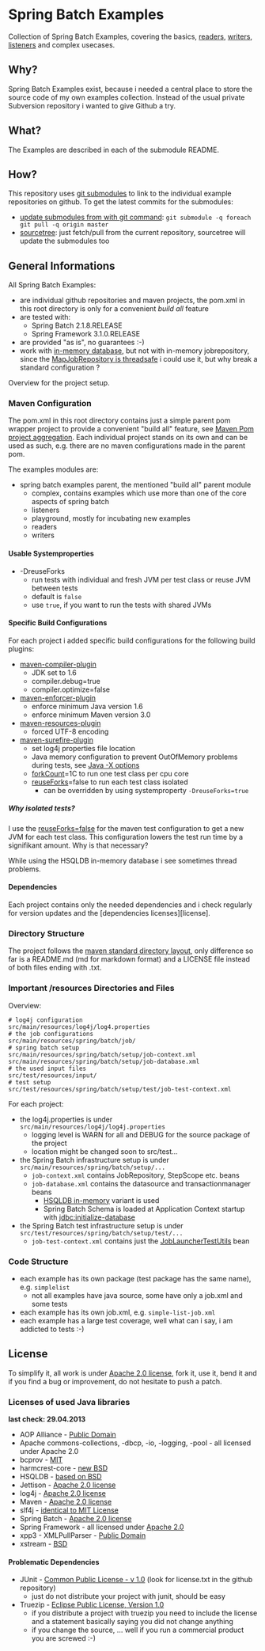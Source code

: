 # Spring Batch Examples

Collection of Spring Batch Examples, covering the basics, [readers][readers], [writers][writers], [listeners][listeners] and complex usecases.

## Why?

Spring Batch Examples exist, because i needed a central place to store the source code of my own examples collection. Instead of the usual private Subversion repository i wanted to give Github a try.

## What?

The Examples are described in each of the submodule README.

## How?

This repository uses [git submodules][git-submodules] to link to the individual example repositories on github. To get the latest commits for the submodules:

* [update submodules from with git command][git-update-submodules]: `git submodule -q foreach git pull -q origin master`
* [sourcetree][sourcetree]: just fetch/pull from the current repository, sourcetree will update the submodules too

## General Informations

All Spring Batch Examples:

* are individual github repositories and maven projects, the pom.xml in this root directory is only for a convenient _build all_ feature
* are tested with:
  * Spring Batch 2.1.8.RELEASE
  * Spring Framework 3.1.0.RELEASE
* are provided "as is", no guarantees :-)
* work with [in-memory database][database], but not with in-memory jobrepository, since the [MapJobRepository is threadsafe][maprepo-threadsafe] i could use it, but why break a standard configuration ?

Overview for the project setup.

### Maven Configuration

The pom.xml in this root directory contains just a simple parent pom wrapper project to provide a convenient "build all" feature, see [Maven Pom project aggregation][project-aggregation].
Each individual project stands on its own and can be used as such, e.g. there are no maven configurations made in the parent pom.

The examples modules are:

* spring batch examples parent, the mentioned "build all" parent module
    * complex, contains examples which use more than one of the core aspects of spring batch
    * listeners
    * playground, mostly for incubating new examples
    * readers
    * writers

#### Usable Systemproperties

* -DreuseForks
    * run tests with individual and fresh JVM per test class or reuse JVM between tests
    * default is `false`
    * use `true`, if you want to run the tests with shared JVMs

#### Specific Build Configurations

For each project i added specific build configurations for the following build plugins:

* [maven-compiler-plugin][maven-compiler-plugin]
    * JDK set to 1.6
    * compiler.debug=true
    * compiler.optimize=false
* [maven-enforcer-plugin][maven-enforcer-plugin]
    * enforce minimum Java version 1.6
    * enforce minimum Maven version 3.0
* [maven-resources-plugin][maven-resources-plugin]
    * forced UTF-8 encoding
* [maven-surefire-plugin][maven-surefire-plugin]
    * set log4j properties file location
    * Java memory configuration to prevent OutOfMemory problems during tests, see [Java -X options][java-x-options]
    * [forkCount][forkCount]=1C to run one test class per cpu core
    * [reuseForks][reuseForks]=false to run each test class isolated
        * can be overridden by using systemproperty `-DreuseForks=true`

##### Why isolated tests?

I use the [reuseForks=false][reuseForks] for the maven test configuration to get a new JVM for each test class. This configuration lowers the test run time by a signifikant amount. Why is that necessary?

While using the HSQLDB in-memory database i see sometimes thread problems.

#### Dependencies

Each project contains only the needed dependencies and i check regularly for version updates and the [dependencies licenses][license].

### Directory Structure

The project follows the [maven standard directory layout][standard-dir-layout], only difference so far is a README.md (md for markdown format) and a LICENSE file instead of both files ending with .txt.

### Important /resources Directories and Files

Overview:

    # log4j configuration
    src/main/resources/log4j/log4.properties
    # the job configurations    
    src/main/resources/spring/batch/job/
    # spring batch setup
    src/main/resources/spring/batch/setup/job-context.xml
    src/main/resources/spring/batch/setup/job-database.xml
    # the used input files    
    src/test/resources/input/ 
    # test setup
    src/test/resources/spring/batch/setup/test/job-test-context.xml

For each project:

* the log4j.properties is under `src/main/resources/log4j/log4j.properties`
    * logging level is WARN for all and DEBUG for the source package of the project
    * location might be changed soon to src/test...
* the Spring Batch infrastructure setup is under `src/main/resources/spring/batch/setup/...`
    * `job-context.xml` contains JobRepository, StepScope etc. beans
    * `job-database.xml` contains the datasource and transactionmanager beans
        * [HSQLDB in-memory][hsqldb-in-memory] variant is used
        * Spring Batch Schema is loaded at Application Context startup with [jdbc:initialize-database][jdbc-init-db]
* the Spring Batch test infrastructure setup is under `src/test/resources/spring/batch/setup/test/...`
    * `job-test-context.xml` contains just the [JobLauncherTestUtils][JobLauncherTestUtils] bean


### Code Structure

* each example has its own package (test package has the same name), e.g. `simplelist`
    * not all examples have java source, some have only a job.xml and some tests
* each example has its own job.xml, e.g. `simple-list-job.xml`
* each example has a large test coverage, well what can i say, i am addicted to tests :-)

## License

To simplify it, all work is under [Apache 2.0 license][apache-license], fork it, use it, bend it and if you find a bug or improvement, do not hesitate to push a patch.

### Licenses of used Java libraries

**last check: 29.04.2013**

* AOP Alliance - [Public Domain][aop-dependency]
* Apache commons-collections, -dbcp, -io, -logging, -pool - all licensed under Apache 2.0
* bcprov - [MIT][bcprov-dependency]
* harmcrest-core - [new BSD][hamcrest-dependency]
* HSQLDB - [based on BSD][hsqldb-dependency]
* Jettison - [Apache 2.0 license][jettison-dependency]
* log4j - [Apache 2.0 license][log4j-dependency]
* Maven - [Apache 2.0 license][maven-dependency]
* slf4j - [identical to MIT License][slf4j-dependency]
* Spring Batch - [Apache 2.0 license][spring-batch-dependency]
* Spring Framework - all licensed under [Apache 2.0][spring-framework-dependency]
* xpp3 - XMLPullParser - [Public Domain][xpp3-dependency]
* xstream - [BSD][xstream-dependency]

#### Problematic Dependencies

* JUnit - [Common Public License - v 1.0][junit-dependency] (look for license.txt in the github repository)
    * just do not distribute your project with junit, should be easy
* Truezip - [Eclipse Public License, Version 1.0][truezip-dependency]
    * if you distribute a project with truezip you need to include the license and a statement basically saying you did not change anything
    * if you change the source, ... well if you run a commercial product you are screwed :-)


[hsqldb-in-memory]: http://hsqldb.org/doc/2.0/guide/running-chapt.html#running_inprocess-sect
[jdbc-init-db]: http://static.springsource.org/spring/docs/current/spring-framework-reference/html/jdbc.html#d0e24263
[JobLauncherTestUtils]: http://static.springsource.org/spring-batch/apidocs/org/springframework/batch/test/JobLauncherTestUtils.html
[maven-enforcer-plugin]: http://maven.apache.org/enforcer/maven-enforcer-plugin/
[maven-compiler-plugin]:http://maven.apache.org/plugins/maven-compiler-plugin/
[maven-resources-plugin]:http://maven.apache.org/plugins/maven-resources-plugin/
[standard-dir-layout]: http://maven.apache.org/guides/introduction/introduction-to-the-standard-directory-layout.html
[maven-surefire-plugin]:http://maven.apache.org/plugins/maven-surefire-plugin/
[project-aggregation]:http://maven.apache.org/guides/introduction/introduction-to-the-pom.html#Project_Aggregation

[aop-dependency]: http://aopalliance.sourceforge.net/
[bcprov-dependency]: http://www.bouncycastle.org/licence.html
[hamcrest-dependency]: https://github.com/hamcrest/JavaHamcrest
[hsqldb-dependency]: http://hsqldb.org/web/hsqlLicense.html
[jettison-dependency]: http://jettison.codehaus.org/License
[junit-dependency]: https://github.com/junit-team/junit
[log4j-dependency]: http://logging.apache.org/log4j/1.2/license.html
[maven-dependency]: http://maven.apache.org/license.html
[slf4j-dependency]: http://www.slf4j.org/license.html
[spring-batch-dependency]: http://static.springsource.org/spring-batch/license.html
[spring-framework-dependency]: http://www.springsource.org/about
[truezip-dependency]: http://truezip.java.net/license.html
[xpp3-dependency]: http://www.xmlpull.org/
[xstream-dependency]: http://xstream.codehaus.org/license.html


[git-update-submodules]: http://stackoverflow.com/a/9103113/62201
[apache-license]: http://www.apache.org/licenses/LICENSE-2.0.html
[database]:http://hsqldb.org/doc/2.0/guide/running-chapt.html#running_inprocess-sect
[git-submodules]: http://git-scm.com/book/de/Git-Tools-Submodules
[java-x-options]: http://docs.oracle.com/cd/E13150_01/jrockit_jvm/jrockit/jrdocs/refman/optionX.html
[listeners]: http://static.springsource.org/spring-batch/reference/html/configureStep.html#interceptingStepExecution
[maprepo-threadsafe]: https://jira.springsource.org/browse/BATCH-1541
[readers]: http://static.springsource.org/spring-batch/reference/html/domain.html#domainItemReader
[reuseForks]: http://maven.apache.org/surefire/maven-surefire-plugin/test-mojo.html#reuseForks
[forkCount]: http://maven.apache.org/surefire/maven-surefire-plugin/test-mojo.html#forkCount
[sourcetree]: http://sourcetreeapp.com/
[writers]: http://static.springsource.org/spring-batch/reference/html/domain.html#domainItemWriter